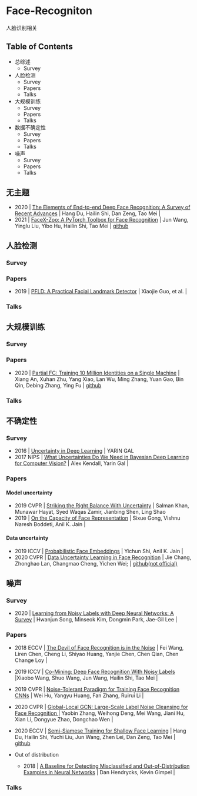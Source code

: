 # Face-Recogniton
人脸识别相关

## Table of Contents
* 总综述
  * Survey
* 人脸检测
  * Survey
  * Papers
  * Talks
* 大规模训练
  * Survey
  * Papers
  * Talks
* 数据不确定性
  * Survey
  * Papers
  * Talks
* 噪声
  * Survey
  * Papers
  * Talks

## 无主题
* 2020 | [The Elements of End-to-end Deep Face Recognition: A Survey of Recent Advances](https://arxiv.org/abs/2009.13290) | Hang Du, Hailin Shi, Dan Zeng, Tao Mei | 
* 2021 | [FaceX-Zoo: A PyTorch Toolbox for Face Recognition](https://arxiv.org/abs/2101.04407) | Jun Wang, Yinglu Liu, Yibo Hu, Hailin Shi, Tao Mei | [github](https://github.com/JDAI-CV/FaceX-Zoo)

## 人脸检测
### Survey
### Papers
* 2019 | [PFLD: A Practical Facial Landmark Detector](https://arxiv.org/abs/1902.10859) | Xiaojie Guo, et al. | 
### Talks

## 大规模训练
### Survey
### Papers
* 2020 | [Partial FC: Training 10 Million Identities on a Single Machine](https://arxiv.org/abs/2010.05222) | Xiang An, Xuhan Zhu, Yang Xiao, Lan Wu, Ming Zhang, Yuan Gao, Bin Qin, Debing Zhang, Ying Fu | [github](https://github.com/deepinsight/insightface/tree/master/recognition/partial_fc)
### Talks

## 不确定性
### Survey
* 2016 | [Uncertainty in Deep Learning](http://mlg.eng.cam.ac.uk/yarin/blog_2248.html) | YARIN GAL
* 2017 NIPS | [What Uncertainties Do We Need in Bayesian Deep Learning for Computer Vision?](https://arxiv.org/abs/1703.04977) | Alex Kendall, Yarin Gal | 
### Papers
#### Model uncertainty 
* 2019 CVPR | [Striking the Right Balance With Uncertainty](https://openaccess.thecvf.com/content_CVPR_2019/html/Khan_Striking_the_Right_Balance_With_Uncertainty_CVPR_2019_paper.html) | Salman Khan, Munawar Hayat, Syed Waqas Zamir, Jianbing Shen, Ling Shao
* 2019 | [On the Capacity of Face Representation](https://arxiv.org/abs/1709.10433) | Sixue Gong, Vishnu Naresh Boddeti, Anil K. Jain | 
#### Data uncertainty 

* 2019 ICCV | [Probabilistic Face Embeddings](https://openaccess.thecvf.com/content_ICCV_2019/html/Shi_Probabilistic_Face_Embeddings_ICCV_2019_paper.html) | Yichun Shi, Anil K. Jain | 
* 2020 CVPR | [Data Uncertainty Learning in Face Recognition](https://openaccess.thecvf.com/content_CVPR_2020/html/Chang_Data_Uncertainty_Learning_in_Face_Recognition_CVPR_2020_paper.html) | Jie Chang, Zhonghao Lan, Changmao Cheng, Yichen Wei; | [github(not official)](https://github.com/Ontheway361/dul-pytorch)

## 噪声
### Survey
* 2020 | [Learning from Noisy Labels with Deep Neural Networks: A Survey](https://arxiv.org/abs/2007.08199) | Hwanjun Song, Minseok Kim, Dongmin Park, Jae-Gil Lee | 
### Papers

* 2018 ECCV | [The Devil of Face Recognition is in the Noise](https://openaccess.thecvf.com/content_ECCV_2018/html/Liren_Chen_The_Devil_of_ECCV_2018_paper.html) | Fei Wang, Liren Chen, Cheng Li, Shiyao Huang, Yanjie Chen, Chen Qian, Chen Change Loy  |
* 2019 ICCV | [Co-Mining: Deep Face Recognition With Noisy Labels](https://openaccess.thecvf.com/content_ICCV_2019/html/Wang_Co-Mining_Deep_Face_Recognition_With_Noisy_Labels_ICCV_2019_paper.html) |Xiaobo Wang, Shuo Wang, Jun Wang, Hailin Shi, Tao Mei |
* 2019 CVPR | [Noise-Tolerant Paradigm for Training Face Recognition CNNs](https://openaccess.thecvf.com/content_CVPR_2019/html/Hu_Noise-Tolerant_Paradigm_for_Training_Face_Recognition_CNNs_CVPR_2019_paper.html) | Wei Hu, Yangyu Huang, Fan Zhang, Ruirui Li | 
* 2020 CVPR | [Global-Local GCN: Large-Scale Label Noise Cleansing for Face Recognition
](https://openaccess.thecvf.com/content_CVPR_2020/html/Zhang_Global-Local_GCN_Large-Scale_Label_Noise_Cleansing_for_Face_Recognition_CVPR_2020_paper.html) | Yaobin Zhang, Weihong Deng, Mei Wang, Jiani Hu, Xian Li, Dongyue Zhao, Dongchao Wen |
* 2020 ECCV | [Semi-Siamese Training for Shallow Face Learning](https://link.springer.com/chapter/10.1007/978-3-030-58548-8_3) | Hang Du, Hailin Shi, Yuchi Liu, Jun Wang, Zhen Lei, Dan Zeng, Tao Mei | [github](https://github.com/dituu/Semi-Siamese-Training)

* Out of distribution
  * 2018 | [A Baseline for Detecting Misclassified and Out-of-Distribution Examples in Neural Networks](https://arxiv.org/abs/1610.02136) | Dan Hendrycks, Kevin Gimpel |
### Talks

